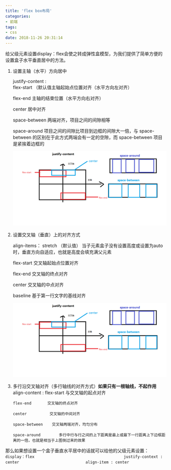 ```yaml
---
title: 'flex box布局'
categories:
- 前端
tags:
- css
date: 2018-11-26 20:31:14
---
```


给父级元素设置display：flex会使之转成弹性盒模型，为我们提供了简单方便的设置盒子水平垂直居中的方法。

 1. 设置主轴（水平）方向居中

    justify-content :   
    flex-start  （默认值主轴起始点位置对齐（水平方向左对齐）

    flex-end      主轴的结束位置（水平方向右对齐）

    center          居中对齐

    space-between    两端对齐，项目之间的间隙相等

    space-around    项目之间的间隙比项目到边框的间隙大一倍，与 space-between   的区别在于此方式两端会有一定的空隙，而 space-between 项目是紧挨着边框的

    ![justify-content 对齐图解](https://raw.githubusercontent.com/yandayu/yandayu.github.io/img/images/justify-content.png)


 2. 设置交叉轴（垂直）上的对齐方式

    align-items：    stretch （默认值）  当子元素盒子没有设置高度或设置为auto时，垂直方向自适应，也就是高度会填充满父元素

    flex-start      交叉轴起始点位置对齐

    flex-end       交叉轴的终点对齐

    center          交叉轴的中点对齐

    baseline       基于第一行文字的基线对齐

    ![align-items对齐图解](https://raw.githubusercontent.com/yandayu/yandayu.github.io/img/images/align-items.png)

 3. 多行沿交叉轴对齐（多行轴线的对齐方式）**如果只有一根轴线，不起作用**
        align-content :        flex-start      与交叉轴的起点对齐

        flex-end       交叉轴的终点对齐

        center          交叉轴的中间对齐

        space-between    交叉轴两端对齐，均匀分布

        space-around        多行中行与行之间的上下距离是最上或最下一行距离上下边框距离的一倍，也就是相当于上图倒过来的效果

 
那么如果想设置一个盒子垂直水平居中的话就可以给他的父级元素设置： `display：flex                                       justify-context : center                             align-item : center`
